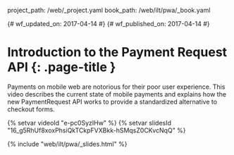 project_path: /web/_project.yaml
book_path: /web/ilt/pwa/_book.yaml

{# wf_updated_on: 2017-04-14 #}
{# wf_published_on: 2017-04-14 #}

# Introduction to the Payment Request API {: .page-title }

Payments on mobile web are notorious for their poor user experience. This video
describes the current state of mobile payments and explains how the new
PaymentRequest API works to provide a standardized alternative to checkout
forms.

{% setvar videoId "e-pc0SyzIHw" %}
{% setvar slidesId "16_g5RhUf8xoxPhsiQkTCkpFVXBkk-hSMqsZ0CKvcNqQ" %}

{% include "web/ilt/pwa/_slides.html" %}
